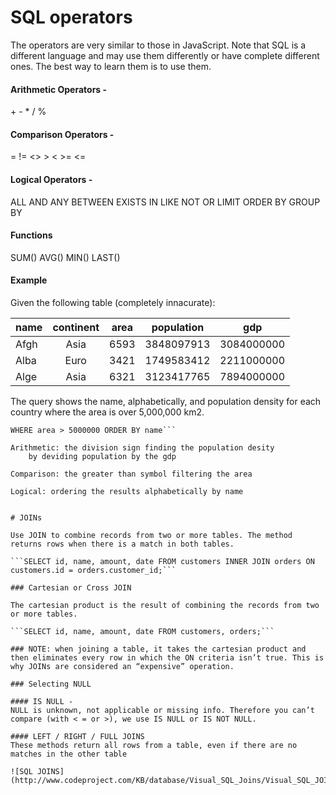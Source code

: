 # SQL operators

The operators are very similar to those in JavaScript. Note that SQL
is a different language and may use them differently or have complete different ones.
The best way to learn them is to use them. 

#### Arithmetic Operators \- 

\+  \-  \*  /	%

#### Comparison Operators  \-

 =	 !=	 <>	  >	 <	 >=	 <=
 
#### Logical Operators \- 

ALL  AND  ANY  BETWEEN  EXISTS  IN  LIKE  NOT  OR  LIMIT ORDER BY GROUP BY

#### Functions

SUM() AVG() MIN() LAST()

#### Example

Given the following table (completely innacurate):

| name | continent | area | population | gdp |
|:-----|:---------:|:----:|:----------:|:---:|
|Afgh  |  Asia |6593| 3848097913 | 3084000000 |
|Alba  | Euro   | 3421 |  1749583412 |2211000000|
|Alge | Asia    | 6321 | 3123417765| 7894000000|

The query shows the name, alphabetically, and population density
for each country where the area is over 5,000,000 km2.

```SELECT name, population/area FROM world
WHERE area > 5000000 ORDER BY name```

Arithmetic: the division sign finding the population desity
    by deviding population by the gdp
    
Comparison: the greater than symbol filtering the area

Logical: ordering the results alphabetically by name


# JOINs

Use JOIN to combine records from two or more tables. The method returns rows when there is a match in both tables.

```SELECT id, name, amount, date FROM customers INNER JOIN orders ON customers.id = orders.customer_id;```

### Cartesian or Cross JOIN

The cartesian product is the result of combining the records from two or more tables.

```SELECT id, name, amount, date FROM customers, orders;```

### NOTE: when joining a table, it takes the cartesian product and then eliminates every row in which the ON criteria isn’t true. This is why JOINs are considered an “expensive” operation.

### Selecting NULL

#### IS NULL - 
NULL is unknown, not applicable or missing info. Therefore you can’t compare (with < = or >), we use IS NULL or IS NOT NULL.

#### LEFT / RIGHT / FULL JOINS
These methods return all rows from a table, even if there are no matches in the other table
	
![SQL JOINS](http://www.codeproject.com/KB/database/Visual_SQL_Joins/Visual_SQL_JOINS_orig.jpg)
